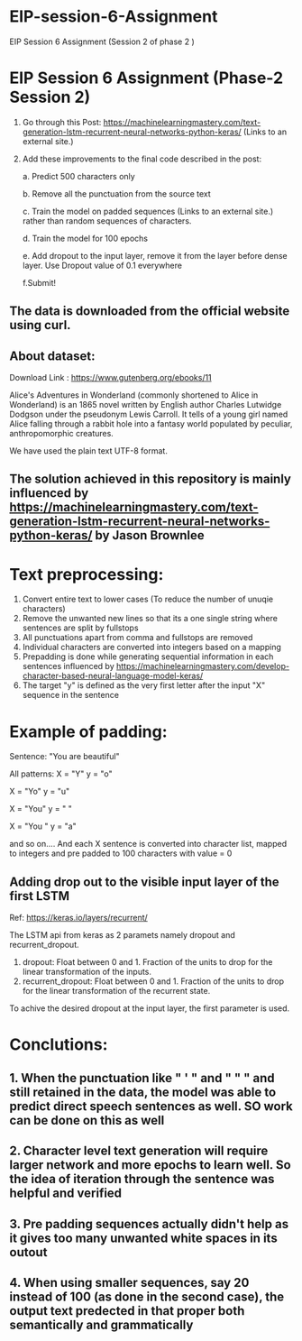 # EIP-session-6-Assignment
EIP Session 6 Assignment (Session 2 of phase 2 )

# EIP Session 6 Assignment  (Phase-2 Session 2)


   1. Go through this Post: https://machinelearningmastery.com/text-generation-lstm-recurrent-neural-networks-python-keras/ (Links to an external site.)
   
   2. Add these improvements to the final code described in the post:
    
        a. Predict 500 characters only
        
        b. Remove all the punctuation from the source text
        
        c. Train the model on padded sequences (Links to an external site.) rather than random sequences of characters. 
        
        d. Train the model for 100 epochs
        
        e. Add dropout to the input layer, remove it from the layer before dense layer. Use Dropout value of 0.1 everywhere
        
        f.Submit!

## The data is downloaded from the official website using curl.

## About dataset:

Download Link : https://www.gutenberg.org/ebooks/11

Alice's Adventures in Wonderland (commonly shortened to Alice in Wonderland) is an 1865 novel written by English author Charles Lutwidge Dodgson under the pseudonym Lewis Carroll. It tells of a young girl named Alice falling through a rabbit hole into a fantasy world populated by peculiar, anthropomorphic creatures.

We have used the plain text UTF-8 format.

## The solution achieved in this repository is mainly influenced by https://machinelearningmastery.com/text-generation-lstm-recurrent-neural-networks-python-keras/ by Jason Brownlee

# Text preprocessing:
  1.  Convert entire text to lower cases (To reduce the number of unuqie characters)
  2. Remove the unwanted new lines so that its a one single string where sentences are split by fullstops
  3. All punctuations apart from comma and fullstops are removed
  4. Individual characters are converted into integers based on a mapping
  5. Prepadding is done while generating sequential information in each sentences influenced by https://machinelearningmastery.com/develop-character-based-neural-language-model-keras/
  6. The target "y" is defined as the very first letter after the input "X" sequence in the sentence
 
 
 # Example of padding:
 
 Sentence: "You are beautiful"
 
 All patterns:
 X = "Y"            y = "o"
 
 X = "Yo"           y = "u"
 
 X = "You"          y = " "
 
 X = "You "         y = "a"
 
 and so on.... 
 And each X sentence is converted into character list, mapped to integers and pre padded to 100 characters with value = 0
 
 ## Adding drop out to the visible input layer of the first LSTM

Ref: https://keras.io/layers/recurrent/

The LSTM api from keras as 2 paramets namely dropout and recurrent_dropout.
1. dropout: Float between 0 and 1. Fraction of the units to drop for the linear transformation of the inputs.
2. recurrent_dropout: Float between 0 and 1. Fraction of the units to drop for the linear transformation of the recurrent state.

To achive the desired dropout at the input layer, the first parameter is used.

# Conclutions:

## 1. When the punctuation like " ' " and " " " and still retained in the data, the model was able to predict direct speech sentences as well. SO work can be done on this as well

## 2. Character level text generation will require larger network and more epochs to learn well. So the idea of iteration through the sentence was helpful and verified

## 3. Pre padding sequences actually didn't help as it gives too many unwanted white spaces in its outout

## 4. When using smaller sequences, say 20 instead of 100 (as done in the second case), the output text predected in that proper both semantically and grammatically




